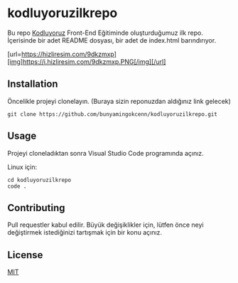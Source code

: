 # kodluyoruzilkrepo

Bu repo [Kodluyoruz](https://kodluyoruz.org/) Front-End Eğitiminde oluşturduğumuz ilk repo. İçerisinde bir adet README dosyası, bir adet de index.html barındırıyor.

[url=https://hizliresim.com/9dkzmxp][img]https://i.hizliresim.com/9dkzmxp.PNG[/img][/url]

## Installation

Öncelikle projeyi clonelayın. (Buraya sizin reponuzdan aldığınız link gelecek)

`git clone https://github.com/bunyamingokcenn/kodluyoruzilkrepo.git`

## Usage

Projeyi cloneladıktan sonra Visual Studio Code programında açınız.

Linux için:

```
cd kodluyoruzilkrepo
code .

```


## Contributing

Pull requestler kabul edilir. Büyük değişiklikler için, lütfen önce neyi değiştirmek istediğinizi tartışmak için bir konu açınız.

## License

[MIT](https://choosealicense.com/licenses/mit/)
